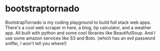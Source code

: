 # bootstraptornado
BootstrapTornado is my coding playground to build full stack web apps. There's a cool web scraper in here, a blog, tip calculator, and a weather app. All built with python and some cool libraries like BeautifulSoup. And I use some amazon services like S3 and Boto. (which has an evil password sniffer, I won't tell you where!)
